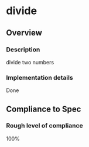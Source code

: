 # divide

## Overview

### Description
divide two numbers

### Implementation details
Done

## Compliance to Spec

### Rough level of compliance  
100%